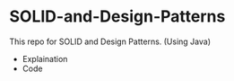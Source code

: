 # SOLID-and-Design-Patterns
This repo for SOLID and Design Patterns. (Using Java)
* Explaination
* Code

